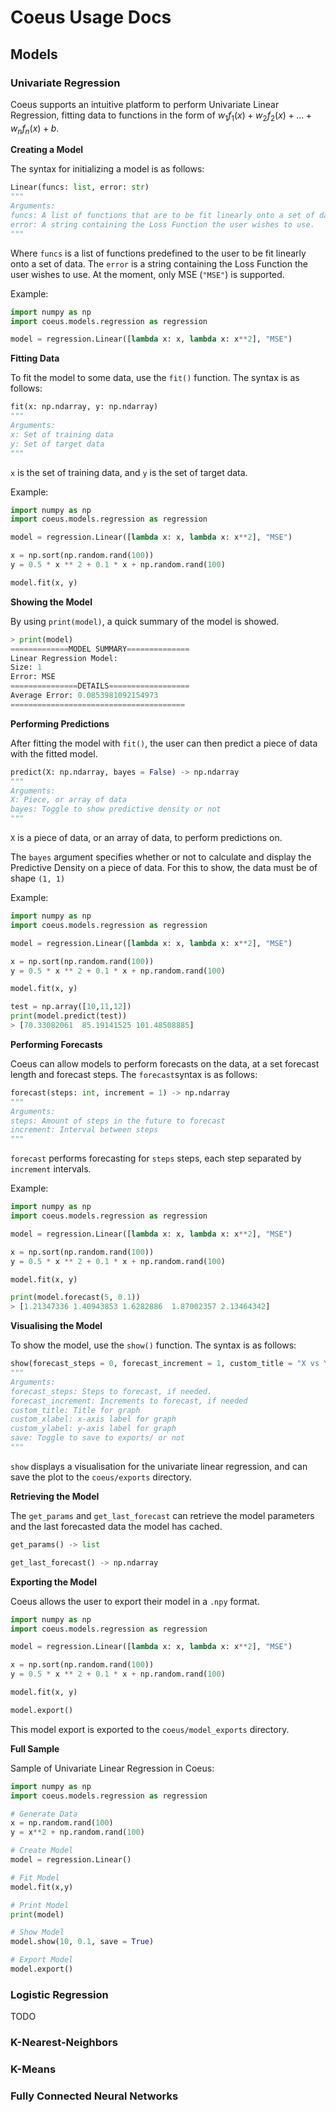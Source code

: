 # Coeus Usage Docs

## Models

### Univariate Regression

Coeus supports an intuitive platform to perform Univariate Linear Regression, fitting data to functions in the form of $w_1f_1(x) + w_2f_2(x) + ... +w_nf_n(x)+b$. 

**Creating a Model**

The syntax for initializing a model is as follows:

```py
Linear(funcs: list, error: str)
"""
Arguments:
funcs: A list of functions that are to be fit linearly onto a set of data.
error: A string containing the Loss Function the user wishes to use.
"""
```

Where `funcs` is a list of functions predefined to the user to be fit linearly onto a set of data. The `error` is a string containing the Loss Function the user wishes to use. At the moment, only MSE (`"MSE"`) is supported.

Example:

```py
import numpy as np
import coeus.models.regression as regression

model = regression.Linear([lambda x: x, lambda x: x**2], "MSE")
```

**Fitting Data**

To fit the model to some data, use the `fit()` function. The syntax is as follows:

```py
fit(x: np.ndarray, y: np.ndarray)
"""
Arguments:
x: Set of training data
y: Set of target data
"""
```

`x` is the set of training data, and `y` is the set of target data.

Example:

```py
import numpy as np
import coeus.models.regression as regression

model = regression.Linear([lambda x: x, lambda x: x**2], "MSE")

x = np.sort(np.random.rand(100))
y = 0.5 * x ** 2 + 0.1 * x + np.random.rand(100)

model.fit(x, y)
```



**Showing the Model**

By using `print(model)`, a quick summary of the model is showed.

```py
> print(model)
=============MODEL SUMMARY==============
Linear Regression Model:
Size: 1
Error: MSE
===============DETAILS==================
Average Error: 0.0853981092154973
=======================================
```



**Performing Predictions**

After fitting the model with `fit()`, the user can then predict a piece of data with the fitted model.

```py
predict(X: np.ndarray, bayes = False) -> np.ndarray
"""
Arguments:
X: Piece, or array of data
bayes: Toggle to show predictive density or not
"""
```

`X` is a piece of data, or an array of data, to perform predictions on.

The `bayes` argument specifies whether or not to calculate and display the Predictive Density on a piece of data. For this to show, the data must be of shape `(1, 1)`

Example:

```py
import numpy as np
import coeus.models.regression as regression

model = regression.Linear([lambda x: x, lambda x: x**2], "MSE")

x = np.sort(np.random.rand(100))
y = 0.5 * x ** 2 + 0.1 * x + np.random.rand(100)

model.fit(x, y)

test = np.array([10,11,12])
print(model.predict(test))
> [70.33082061  85.19141525 101.48508885]
```



**Performing Forecasts**

Coeus can allow models to perform forecasts on the data, at a set forecast length and forecast steps. The `forecast`syntax is as follows:

```py
forecast(steps: int, increment = 1) -> np.ndarray
"""
Arguments:
steps: Amount of steps in the future to forecast
increment: Interval between steps
"""
```

`forecast` performs forecasting for `steps` steps, each step separated by `increment` intervals.

Example:

```py
import numpy as np
import coeus.models.regression as regression

model = regression.Linear([lambda x: x, lambda x: x**2], "MSE")

x = np.sort(np.random.rand(100))
y = 0.5 * x ** 2 + 0.1 * x + np.random.rand(100)

model.fit(x, y)

print(model.forecast(5, 0.1))
> [1.21347336 1.40943853 1.6282886  1.87002357 2.13464342]
```



**Visualising the Model**

To show the model, use the `show()` function. The syntax is as follows:

```py
show(forecast_steps = 0, forecast_increment = 1, custom_title = "X vs Y", custom_xlabel = "X", custom_ylabel = "Y", save = False)
"""
Arguments:
forecast_steps: Steps to forecast, if needed.
forecast_increment: Increments to forecast, if needed
custom_title: Title for graph
custom_xlabel: x-axis label for graph
custom_ylabel: y-axis label for graph
save: Toggle to save to exports/ or not
"""
```

`show` displays a visualisation for the univariate linear regression, and can save the plot to the `coeus/exports` directory.



**Retrieving the Model**

The `get_params` and `get_last_forecast` can retrieve the model parameters and the last forecasted data the model has cached.

```py
get_params() -> list
```

```py
get_last_forecast() -> np.ndarray
```



**Exporting the Model**

Coeus allows the user to export their model in a `.npy` format.

```py
import numpy as np
import coeus.models.regression as regression

model = regression.Linear([lambda x: x, lambda x: x**2], "MSE")

x = np.sort(np.random.rand(100))
y = 0.5 * x ** 2 + 0.1 * x + np.random.rand(100)

model.fit(x, y)

model.export()
```

This model export is exported to the `coeus/model_exports` directory.



**Full Sample**

Sample of Univariate Linear Regression in Coeus:

```py
import numpy as np
import coeus.models.regression as regression

# Generate Data
x = np.random.rand(100)
y = x**2 + np.random.rand(100)

# Create Model
model = regression.Linear()

# Fit Model
model.fit(x,y)

# Print Model
print(model)

# Show Model
model.show(10, 0.1, save = True)

# Export Model
model.export()
```



### Logistic Regression

TODO



### K-Nearest-Neighbors



### K-Means



### Fully Connected Neural Networks




